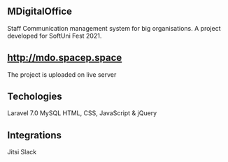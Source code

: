 ## MDigitalOffice

Staff Communication management system for big organisations. A project developed for SoftUni Fest 2021.

## http://mdo.spacep.space

The project is uploaded on live server

## Techologies
Laravel 7.0
MySQL
HTML, CSS, JavaScript & jQuery



## Integrations
Jitsi
Slack

